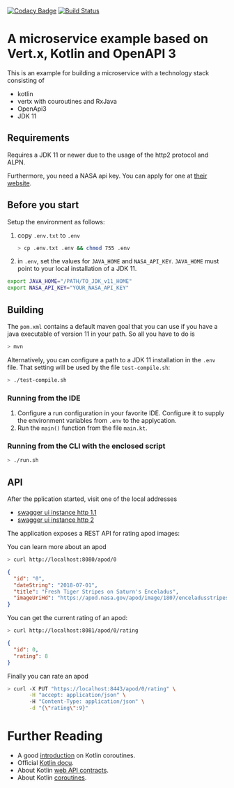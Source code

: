 [![Codacy Badge](https://api.codacy.com/project/badge/Grade/3afe83587b7b41e8a128306b0724149e)](https://app.codacy.com/app/janweinschenker/vertx-kotlin-example?utm_source=github.com&utm_medium=referral&utm_content=holisticon/vertx-kotlin-example&utm_campaign=Badge_Grade_Dashboard)
[![Build Status](https://travis-ci.org/holisticon/vertx-kotlin-example.svg?branch=master)](https://travis-ci.org/holisticon/vertx-kotlin-example)

# A microservice example based on Vert.x, Kotlin and OpenAPI 3 

This is an example for building a microservice with a technology stack consisting of
* kotlin
* vertx with couroutines and RxJava
* OpenApi3
* JDK 11

## Requirements

Requires a JDK 11 or newer due to the usage of the http2 protocol and ALPN.

Furthermore, you need a NASA api key. You can apply for one at [their website](https://api.nasa.gov/index.html#apply-for-an-api-key).

## Before you start

Setup the environment as follows:
1. copy `.env.txt` to `.env`
   ```bash
   > cp .env.txt .env && chmod 755 .env
   ```
1. in `.env`, set the values for `JAVA_HOME` and `NASA_API_KEY`. `JAVA_HOME` must point to your local installation of a JDK 11.
```bash
export JAVA_HOME="/PATH/TO_JDK_v11_HOME"
export NASA_API_KEY="YOUR_NASA_API_KEY"
```

## Building

The `pom.xml` contains a default maven goal that you can use if you have a 
java executable of version 11 in your path. So all you have to do is

```bash
> mvn 
```

Alternatively, you can configure a path to a JDK 11 installation in the `.env` file. That setting will be used by
the file `test-compile.sh`:

```bash
> ./test-compile.sh 
```

### Running from the IDE

1. Configure a run configuration in your favorite IDE. Configure it to supply the environment 
variables from `.env` to the applycation.
1. Run the `main()` function from the file `main.kt`.

### Running from the CLI with the enclosed script

```bash
> ./run.sh
```

## API

After the pplication started, visit one of the local addresses
- [swagger ui instance http 1.1](http://localhost:8081/ui/index.html)
- [swagger ui instance http 2](https://localhost:8443/ui/index.html)

The application exposes a REST API for rating apod images:

You can learn more about an apod

```bash
> curl http://localhost:8080/apod/0
```
```json
{
  "id": "0",
  "dateString": "2018-07-01",
  "title": "Fresh Tiger Stripes on Saturn's Enceladus",
  "imageUriHd": "https://apod.nasa.gov/apod/image/1807/enceladusstripes_cassini_3237.jpg"
}

```

You can get the current rating of an apod:

```bash
> curl http://localhost:8081/apod/0/rating 
```
```json
{
  "id": 0,
  "rating": 8
}
```

Finally you can rate an apod

```bash
> curl -X PUT "https://localhost:8443/apod/0/rating" \
       -H "accept: application/json" \ 
       -H "Content-Type: application/json" \
       -d "{\"rating\":9}"
```

# Further Reading

* A good [introduction](https://medium.com/@elye.project/understanding-suspend-function-of-coroutines-de26b070c5ed) on Kotlin coroutines.
* Official [Kotlin docu](https://vertx.io/docs/vertx-core/kotlin/).
* About Kotlin [web API contracts](https://vertx.io/docs/vertx-web-api-contract/kotlin/).
* About Kotlin [coroutines](https://vertx.io/docs/vertx-lang-kotlin-coroutines/kotlin/).
